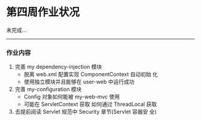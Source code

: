 # 第四周作业状况

未完成...

---

### 作业内容

1. 完善 my dependency-injection 模块
    - 脱离 web.xml 配置实现 ComponentContext 自动初始 化
    - 使用独立模块并且能够在 user-web 中运行成功
2. 完善 my-configuration 模块
    - Config 对象如何能被 my-web-mvc 使用
    - 可能在 ServletContext 获取 如何通过 ThreadLocal 获取
3. 去提前阅读 Servlet 规范中 Security 章节(Servlet 容器安 全)
